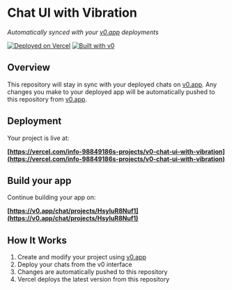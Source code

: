 # Chat UI with Vibration

*Automatically synced with your [v0.app](https://v0.app) deployments*

[![Deployed on Vercel](https://img.shields.io/badge/Deployed%20on-Vercel-black?style=for-the-badge&logo=vercel)](https://vercel.com/info-98849186s-projects/v0-chat-ui-with-vibration)
[![Built with v0](https://img.shields.io/badge/Built%20with-v0.app-black?style=for-the-badge)](https://v0.app/chat/projects/HsyluR8Nuf1)

## Overview

This repository will stay in sync with your deployed chats on [v0.app](https://v0.app).
Any changes you make to your deployed app will be automatically pushed to this repository from [v0.app](https://v0.app).

## Deployment

Your project is live at:

**[https://vercel.com/info-98849186s-projects/v0-chat-ui-with-vibration](https://vercel.com/info-98849186s-projects/v0-chat-ui-with-vibration)**

## Build your app

Continue building your app on:

**[https://v0.app/chat/projects/HsyluR8Nuf1](https://v0.app/chat/projects/HsyluR8Nuf1)**

## How It Works

1. Create and modify your project using [v0.app](https://v0.app)
2. Deploy your chats from the v0 interface
3. Changes are automatically pushed to this repository
4. Vercel deploys the latest version from this repository
